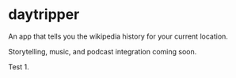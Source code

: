 # daytripper

An app that tells you the wikipedia history for your current location.

Storytelling, music, and podcast integration coming soon.

Test 1. 

